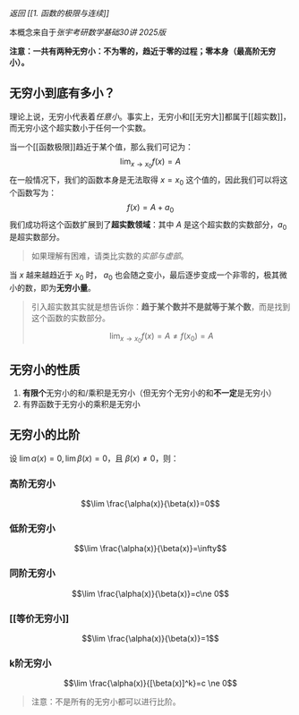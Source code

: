 *返回 [[1. 函数的极限与连续]]*

本概念来自于*张宇考研数学基础30讲 2025版*

**注意：一共有两种无穷小：不为零的，趋近于零的过程；零本身（最高阶无穷小）。**

## 无穷小到底有多小？

理论上说，无穷小代表着*任意小*。事实上，无穷小和[[无穷大]]都属于[[超实数]]，而无穷小这个超实数小于任何一个实数。

当一个[[函数极限]]趋近于某个值，那么我们可记为：
$$\lim_{x \to x_0}f(x)=A$$
在一般情况下，我们的函数本身是无法取得 $x=x_0$ 这个值的，因此我们可以将这个函数写为：
$$ f(x) = A + a_0 $$
我们成功将这个函数扩展到了**超实数领域**：其中 $A$ 是这个超实数的实数部分，$a_0$ 是超实数部分。

> 如果理解有困难，请类比实数的*实部与虚部*。

当 $x$ 越来越趋近于 $x_0$ 时， $a_0$ 也会随之变小，最后逐步变成一个非零的，极其微小的数，即为**无穷小量**。

>  引入超实数其实就是想告诉你：**趋于某个数并不是就等于某个数**，而是找到这个函数的实数部分。
>  
>  $$ \lim_{x \to x_0}f(x)=A \ne f(x_0) = A  $$

## 无穷小的性质

1. **有限个**无穷小的和/乘积是无穷小（但无穷个无穷小的和**不一定**是无穷小）
2. 有界函数于无穷小的乘积是无穷小

## 无穷小的比阶

设 $\lim \alpha(x)=0, \lim \beta(x)=0$，且 $\beta(x)\ne 0$，则：
### 高阶无穷小
$$\lim \frac{\alpha(x)}{\beta(x)}=0$$
### 低阶无穷小

$$\lim \frac{\alpha(x)}{\beta(x)}=\infty$$
### 同阶无穷小
$$\lim \frac{\alpha(x)}{\beta(x)}=c\ne 0$$
### [[等价无穷小]]
$$\lim \frac{\alpha(x)}{\beta(x)}=1$$
### k阶无穷小
$$\lim \frac{\alpha(x)}{[\beta(x)]^k}=c \ne 0$$
> 注意：不是所有的无穷小都可以进行比阶。

